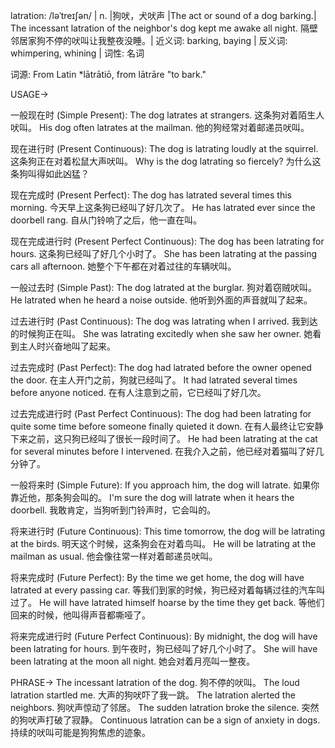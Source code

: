 latration: /ləˈtreɪʃən/ | n. |狗吠，犬吠声 |The act or sound of a dog barking.|  The incessant latration of the neighbor's dog kept me awake all night. 隔壁邻居家狗不停的吠叫让我整夜没睡。| 近义词: barking, baying | 反义词: whimpering, whining | 词性: 名词

词源:  From Latin *lātrātiō, from lātrāre "to bark."

USAGE->

一般现在时 (Simple Present):
The dog latrates at strangers.  这条狗对着陌生人吠叫。
His dog often latrates at the mailman. 他的狗经常对着邮递员吠叫。


现在进行时 (Present Continuous):
The dog is latrating loudly at the squirrel.  这条狗正在对着松鼠大声吠叫。
Why is the dog latrating so fiercely? 为什么这条狗叫得如此凶猛？


现在完成时 (Present Perfect):
The dog has latrated several times this morning.  今天早上这条狗已经叫了好几次了。
He has latrated ever since the doorbell rang. 自从门铃响了之后，他一直在叫。


现在完成进行时 (Present Perfect Continuous):
The dog has been latrating for hours. 这条狗已经叫了好几个小时了。
She has been latrating at the passing cars all afternoon. 她整个下午都在对着过往的车辆吠叫。


一般过去时 (Simple Past):
The dog latrated at the burglar.  狗对着窃贼吠叫。
He latrated when he heard a noise outside. 他听到外面的声音就叫了起来。


过去进行时 (Past Continuous):
The dog was latrating when I arrived.  我到达的时候狗正在叫。
She was latrating excitedly when she saw her owner. 她看到主人时兴奋地叫了起来。


过去完成时 (Past Perfect):
The dog had latrated before the owner opened the door.  在主人开门之前，狗就已经叫了。
It had latrated several times before anyone noticed. 在有人注意到之前，它已经叫了好几次。


过去完成进行时 (Past Perfect Continuous):
The dog had been latrating for quite some time before someone finally quieted it down.  在有人最终让它安静下来之前，这只狗已经叫了很长一段时间了。
He had been latrating at the cat for several minutes before I intervened. 在我介入之前，他已经对着猫叫了好几分钟了。


一般将来时 (Simple Future):
If you approach him, the dog will latrate. 如果你靠近他，那条狗会叫的。
I'm sure the dog will latrate when it hears the doorbell. 我敢肯定，当狗听到门铃声时，它会叫的。


将来进行时 (Future Continuous):
This time tomorrow, the dog will be latrating at the birds. 明天这个时候，这条狗会在对着鸟叫。
He will be latrating at the mailman as usual. 他会像往常一样对着邮递员吠叫。


将来完成时 (Future Perfect):
By the time we get home, the dog will have latrated at every passing car.  等我们到家的时候，狗已经对着每辆过往的汽车叫过了。
He will have latrated himself hoarse by the time they get back. 等他们回来的时候，他叫得声音都嘶哑了。


将来完成进行时 (Future Perfect Continuous):
By midnight, the dog will have been latrating for hours.  到午夜时，狗已经叫了好几个小时了。
She will have been latrating at the moon all night. 她会对着月亮叫一整夜。


PHRASE->
The incessant latration of the dog.  狗不停的吠叫。
The loud latration startled me.  大声的狗吠吓了我一跳。
The latration alerted the neighbors. 狗吠声惊动了邻居。
The sudden latration broke the silence. 突然的狗吠声打破了寂静。
Continuous latration can be a sign of anxiety in dogs.  持续的吠叫可能是狗狗焦虑的迹象。
